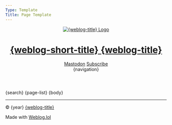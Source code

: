 ```yaml
---
Type: Template
Title: Page Template
---
```


<!DOCTYPE html>
<html lang="en">
  <!-- Page Template -->
  <!-- weblog/templates/page-template.md -->
  <!-- HEAD -->
  <head>
    <meta charset="UTF-8">
    <meta name="viewport" content="width=device-width, initial-scale=1">
    <title>{weblog-title}{separator}{post-title}</title>
    <meta property="og:title" content="{weblog-title}{separator}{post-title}">
    <meta name="description" content="{weblog-description}">
    <meta property="og:description" content="{weblog-description}">
    <meta property="og:type" content="article">
    <meta property="og:url" content="{permalink}">
    <!-- <meta property="og:url" content="{location}"> -->
    <meta property="og:image" content="https://profiles.cache.lol/luxury-format/picture.png">
    <!-- FEDIVERSE CREATOR -->
    <meta name="fediverse:creator" content="@luxury_format@social.lol">
    <!-- FEEDS -->
    <link rel="alternate" type="application/atom+xml" title="{weblog-title} Atom Feed" href="https://luxury-format.weblog.lol/atom.xml">
    <link rel="alternate" type="application/rss+xml" title="{weblog-title} RSS Feed" href="https://luxury-format.weblog.lol/rss.xml">
    <link rel="alternate" type="application/json" title="{weblog-title} JSON Feed" href="https://luxury-format.weblog.lol/feed.json">
    <!-- BLOGROLL -->
    <!-- <link rel="blogroll" type="text/xml" href="/blogroll/opml.xml" title="{weblog-title} blogroll"> -->
    <!-- ICONS -->
    <!-- FAVICON.ICO -->
    <link rel='icon' href='https://luxury-format.omg.lol/favicon.ico'>
    <!-- FAVICON.ICO for older browsers/tools -->
    <link rel="shortcut icon" href="https://luxury-format.omg.lol/favicon.ico">
    <!-- iOS Home‑Screen icon -->
    <link rel="apple-touch-icon" href="https://profiles.cache.lol/luxury-format/picture.png">
    <meta name="apple-mobile-web-app-title" content="LF.">
    <meta name="apple-mobile-web-app-capable" content="yes">
    <!-- Safari pinned tab -->
    <!-- A monochrome SVG icon that adapts to Safari’s toolbar theme
    <link rel="mask-icon" href="https://profiles.cache.lol/luxury-format/picture.png" color="#0062FF"> -->
    <!-- Tile color in Windows/Edge
    <meta name="msapplication-TileColor" content="#0062FF">
    <meta name="msapplication-TileImage" content="https://profiles.cache.lol/luxury-format/picture.png"> -->
    <link rel="manifest" href="/site.webmanifest">
    <!-- <meta name="msapplication-TileColor" content="#0062FF"> -->
    <!-- COLOR SCHEME: LIGHT DARK -->
    <meta name="color-scheme" content="light dark">
    <!-- THEME COLOR -->
    <meta name="theme-color" content="#F8F8F2" media="(prefers-color-scheme: light)">
    <meta name="theme-color" content="#1C1C1E" media="(prefers-color-scheme: dark)">
    <!-- FONTS: Atkinson Hyperlegible and Source Code Pro -->
    <link rel="preconnect" href="https://fonts.bunny.net" crossorigin="anonymous" referrerpolicy="no-referrer">
    <link rel="stylesheet" href="https://fonts.bunny.net/css?family=atkinson-hyperlegible:400,400i,700,700i%7Csource-code-pro:400,700&display=swap" crossorigin="anonymous" referrerpolicy="no-referrer">
    <!-- Font Awesome Icons -->
    <link rel="preconnect" href="https://cdnjs.cloudflare.com" crossorigin="anonymous" referrerpolicy="no-referrer">
    <link rel="stylesheet" href="https://cdnjs.cloudflare.com/ajax/libs/font-awesome/6.7.2/css/all.min.css" crossorigin="anonymous" referrerpolicy="no-referrer">
    <!-- Highlight -->
    <!-- /style.css -->
    <link rel="stylesheet" href="/style.css">
  </head>
  <!-- BODY -->
  <body>
    <!-- HEADER -->
    <header class="weblog-header">
      <!-- First row: Logo+Title and Social Icons -->
      <div class="header-top-row">
        <div class="logo-title">
          <a href="/">
            <img src="https://profiles.cache.lol/luxury-format/picture.png" alt="{weblog-title} Logo">
            <h1 class="weblog-title">
              <span class="short">{weblog-short-title}</span>
              <span class="long">{weblog-title}</span>
            </h1>
          </a>
        </div>
        <div class="header-icons">
          <a href="https://social.lol/@luxury_format" aria-label="Mastodon"><i class="fa-brands fa-mastodon"></i><span>Mastodon</span></a>
          <a href="/feeds" aria-label="RSS Feeds"><i class="fa-solid fa-rss"></i><span>Subscribe</span></a>
        </div>
      </div>
      <!-- Second row: Navigation Menu -->
      <div class="weblog-navigation">
        {navigation}
      </div>
    </header>
    <!-- MAIN NO TITLE LINK -->
    <main class="no-title-link">
      {search}
      {page-list}
      {body}
    </main>
    <!-- FOOTER -->
    <footer>
      <hr>
      <p>&copy; {year} <a href="/">{weblog-title}</a></p>
      <p class="footer-weblog-p">Made with <a href="https://home.omg.lol/referred-by/luxury-format">Weblog.lol</a></p>
    </footer>
  </body>
</html>
